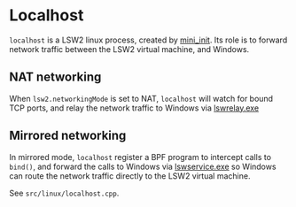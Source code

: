 # Localhost

`localhost` is a LSW2 linux process, created by [mini_init](mini_init.md). Its role is to forward network traffic between the LSW2 virtual machine, and Windows.


## NAT networking 

When `lsw2.networkingMode` is set to NAT, `localhost` will watch for bound TCP ports, and relay the network traffic to Windows via [lswrelay.exe](lswrelay.exe.md)

## Mirrored networking

In mirrored mode, `localhost` register a BPF program to intercept calls to `bind()`, and forward the calls to Windows via [lswservice.exe](lswservice.exe.md) so Windows can route the network traffic directly to the LSW2 virtual machine.

See `src/linux/localhost.cpp`.